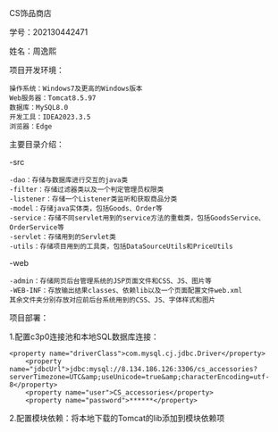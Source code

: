 CS饰品商店

学号：202130442471

姓名：周逸熙

项目开发环境：

    操作系统：Windows7及更高的Windows版本
    Web服务器：Tomcat8.5.97
    数据库：MySQL8.0
    开发工具：IDEA2023.3.5
    浏览器：Edge

主要目录介绍：

-src

    -dao：存储与数据库进行交互的java类
    -filter：存储过滤器类以及一个判定管理员权限类
    -listener：存储一个Listener类监听和获取商品分类
    -model：存储java实体类，包括Goods、Order等
    -service：存储不同servlet用到的service方法的重载类，包括GoodsService、OrderService等
    -servlet：存储用到的Servlet类
    -utils：存储项目用到的工具类，包括DataSourceUtils和PriceUtils

-web

    -admin：存储网页后台管理系统的JSP页面文件和CSS、JS、图片等
    -WEB-INF：存放输出结果classes、依赖lib以及一个页面配置文件web.xml
    其余文件夹分别存放对应前后台系统用到的CSS、JS、字体样式和图片


项目部署：

1.配置c3p0连接池和本地SQL数据库连接：

    <property name="driverClass">com.mysql.cj.jdbc.Driver</property>
		<property name="jdbcUrl">jdbc:mysql://8.134.186.126:3306/cs_accessories?serverTimezone=UTC&amp;useUnicode=true&amp;characterEncoding=utf-8</property>
		<property name="user">CS_accessories</property>
		<property name="password">******</property>

2.配置模块依赖：将本地下载的Tomcat的lib添加到模块依赖项
